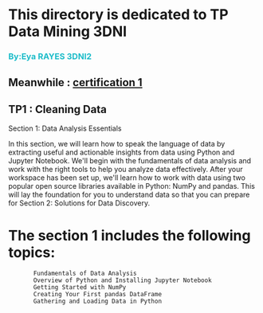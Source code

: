 # This directory is dedicated to TP Data Mining 3DNI 
### <p style="color:#1CBCC9" >By:Eya RAYES 3DNI2  </p>

## Meanwhile :  [certification 1][cdi]



[cdi]: https://learn.datacamp.com/courses/cleaning-data-in-python

## TP1 : Cleaning Data
Section 1: Data Analysis Essentials 

In this section, we will learn how to speak the language of data by extracting useful and actionable insights from data using Python and Jupyter Notebook. We'll begin with the fundamentals of data analysis and work with the right tools to help you analyze data effectively. After your workspace has been set up, we'll learn how to work with data using two popular open source libraries available in Python: NumPy and pandas. This will lay the foundation for you to understand data so that you can prepare for Section 2: Solutions for Data Discovery.

# The section 1 includes the following topics:
           Fundamentals of Data Analysis
           Overview of Python and Installing Jupyter Notebook
           Getting Started with NumPy
           Creating Your First pandas DataFrame 
           Gathering and Loading Data in Python 
